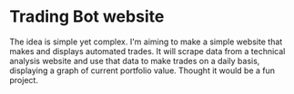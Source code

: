 # Trading Bot website
The idea is simple yet complex. I'm aiming to make a simple website that makes and displays automated trades. It will scrape data 
from a technical analysis website and use that data to make trades on a daily basis, displaying a graph of current portfolio value. Thought it would be a fun project. 
